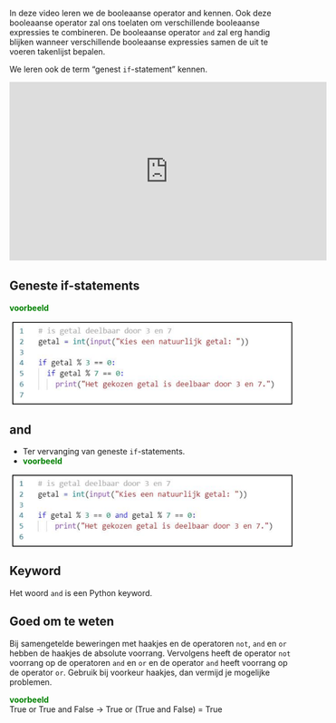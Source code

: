 In deze video leren we de booleaanse operator and kennen. Ook deze booleaanse operator zal ons toelaten om verschillende booleaanse expressies te combineren. De booleaanse operator <code>and</code> zal erg handig blijken wanneer verschillende booleaanse expressies samen de uit te voeren takenlijst bepalen.

We leren ook de term “genest <code>if</code>-statement” kennen.

<div align="center">
  <iframe width="560" height="315" src="https://www.youtube.com/embed/i7e_RhjIi6g" title="YouTube video player" frameborder="0" allow="accelerometer; autoplay; clipboard-write; encrypted-media; gyroscope; picture-in-picture; web-share" allowfullscreen></iframe>
</div>

## Geneste if-statements
<b style="color:green">voorbeeld</b>
<div align="center">
  <img src="media/genest_if_statement.png" align="center" width="500px" data-caption="Genest <code>if</code>-statement.">
</div>

## and
* Ter vervanging van geneste <code>if</code>-statements.
* <b style="color:green">voorbeeld</b>
<div align="center">
  <img src="media/and.png" align="center" width="500px" data-caption="De booleaanse operator <code>and</code>.">
</div>

## Keyword
Het woord <code>and</code> is een Python keyword.

## Goed om te weten
Bij samengetelde beweringen met haakjes en de operatoren <code>not</code>, <code>and</code> en <code>or</code> hebben de haakjes de absolute voorrang. Vervolgens heeft de operator <code>not</code> voorrang op de operatoren <code>and</code> en <code>or</code> en de operator <code>and</code> heeft voorrang op de operator <code>or</code>. Gebruik bij voorkeur haakjes, dan vermijd je mogelijke problemen.<br>

<b style="color:green">voorbeeld</b><br>
True or True and False → True or (True and False) = True
